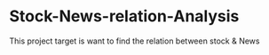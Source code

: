 # Stock-News-relation-Analysis
This project target is want to find the relation between stock &amp; News
